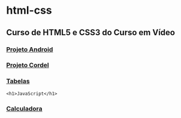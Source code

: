 # <h1>html-css</h1>
<h2>Curso de HTML5 e CSS3 do Curso em Vídeo</h2>

<a href="">
    <h3>
        <a href="https://denisrferro.github.io/repositorio-android/">Projeto Android</a>
</h3>

<h3>
    <a href="https://denisrferro.github.io/projeto-cordel/">Projeto Cordel</a>
</h3>
    
<h3>
    <a href="https://denisrferro.github.io/html-css/exercicios/ex023/tabela002.html">Tabelas</a>
</h3>    

    <h1>JavaScript</h1>
    
 <h3>
    <a href="https://denisrferro.github.io//javascript/calculadora/index">Calculadora</a>
</h3> 
